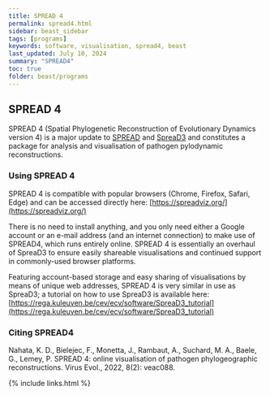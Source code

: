 ```yaml
---
title: SPREAD 4
permalink: spread4.html
sidebar: beast_sidebar
tags: [programs]
keywords: software, visualisation, spread4, beast
last_updated: July 10, 2024
summary: "SPREAD4"
toc: true
folder: beast/programs
---
```


## SPREAD 4

SPREAD 4 (Spatial Phylogenetic Reconstruction of Evolutionary Dynamics version 4) is a major update to [SPREAD](spread) and [SpreaD3](spread3) and constitutes a package for analysis and visualisation of pathogen pylodynamic reconstructions.

### Using SPREAD 4

SPREAD 4 is compatible with popular browsers (Chrome, Firefox, Safari, Edge) and can be accessed directly here: [https://spreadviz.org/](https://spreadviz.org/)

There is no need to install anything, and you only need either a Google account or an e-mail address (and an internet connection) to make use of SPREAD4, which runs entirely online.
SPREAD 4 is essentially an overhaul of SpreaD3 to ensure easily shareable visualisations and continued support in commonly-used browser platforms.

Featuring account-based storage and easy sharing of visualisations by means of unique web addresses, SPREAD 4 is very similar in use as SpreaD3; a tutorial on how to use SpreaD3 is available here: [https://rega.kuleuven.be/cev/ecv/software/SpreaD3_tutorial](https://rega.kuleuven.be/cev/ecv/software/SpreaD3_tutorial)


### Citing SPREAD4

Nahata, K. D., Bielejec, F., Monetta, J., Rambaut, A., Suchard, M. A., Baele, G., Lemey, P. SPREAD 4: online visualisation of pathogen phylogeographic reconstructions. Virus Evol., 2022, 8(2): veac088.

{% include links.html %}